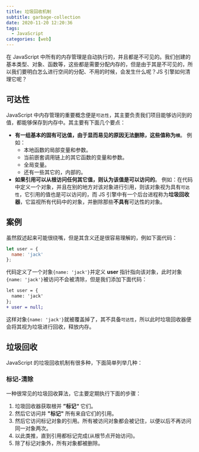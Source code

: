```yaml
---
title: 垃圾回收机制
subtitle: garbage-collection
date: 2020-11-20 12:20:36
tags:
  - JavaScript
categories: [web]
---
```

在 JavaScript 中所有的内存管理是自动执行的，并且都是不可见的。我们创建的基本类型、对象、函数等，这些都是需要分配内存的，但是由于其是不可见的，所以我们要明白怎么进行空间的分配、不用的时候，会发生什么呢？JS 引擎如何清理它呢？

<!-- more -->
## 可达性
JavaScript 中内存管理的重要概念便是`可达性`，其主要负责我们项目能够访问到的值，都能够保存到内存中。其主要有下面几个要点：

- **有一组基本的固有可达值，由于显而易见的原因无法删除，这些值称为`根`**。
	例如：
	- 本地函数的局部变量和参数。
	- 当前嵌套调用链上的其它函数的变量和参数。
	- 全局变量。
	- 还有一些其它的，内部的。
- **如果引用可以从根访问任何其它值，则认为该值是可以访问的**。
	例如：在代码中定义一个对象，并且在别的地方对该对象进行引用，则该对象视为具有`可达性`，它引用的值也是可以访问的，而 JS 引擎中有一个后台进程称为**垃圾回收器**，它监视所有代码中的对象，并删除那些**不具有**可达性的对象。
## 案例
虽然叙述起来可能很绕嘴，但是其含义还是很容易理解的，例如下面代码：
```javascript
let user = {
  name: 'jack'
};
```
代码定义了一个对象`{name: 'jack'}`并定义 **user** 指针指向该对象，此时对象`{name: 'jack'}`被访问不会被清除，但是我们添加下面代码：
```diff
let user = {
  name: 'jack'
};
+ user = null;
```
这样对象`{name: 'jack'}`就被覆盖掉了，其不具备`可达性`，所以此时垃圾回收器便会将其视为垃圾进行回收，释放内存。
## 垃圾回收
JavaScript 的垃圾回收机制有很多种，下面简单列举几种：
### 标记-清除
一种很常见的垃圾回收算法，它主要定期执行下面的步骤：

1. 垃圾回收器获取根并 **”标记“** 它们。
2. 然后它访问并 **"标记"** 所有来自它们的引用。
3. 然后它访问标记对象的引用。所有被访问对象都会被记住，以便以后不再访问同一对象两次。
4. 以此类推，直到引用都标记完成(从根节点开始访问)。
5. 除了标记对象外，所有对象都被删除。